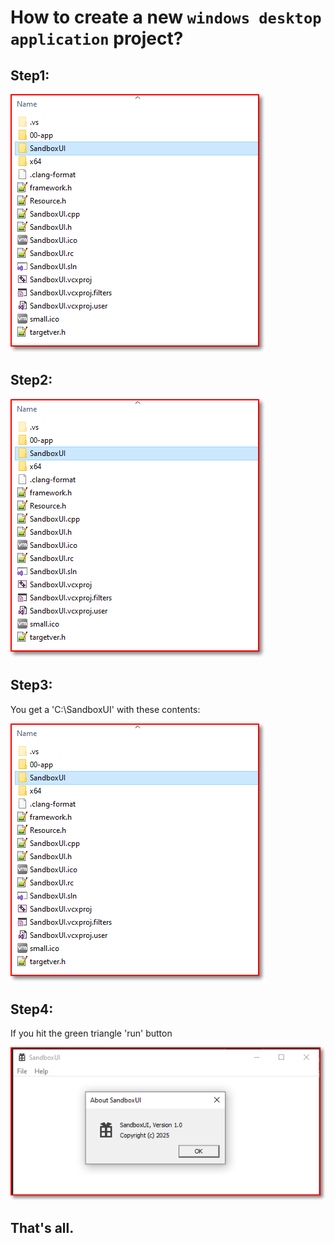 # How to create a new `windows desktop application` project?

## Step1:

![1](image-1.png)


## Step2:

![1](image.png)

## Step3:
You get a 'C:\SandboxUI' with these contents:

![2](image-2.png)


## Step4:
If you hit the green triangle 'run' button

![3](image-3.png)


## That's all.

